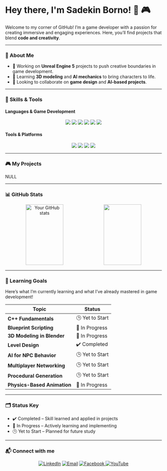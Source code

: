 # Hey there, I'm Sadekin Borno! 👾 🎮

Welcome to my corner of GitHub! I’m a game developer with a passion for creating immersive and engaging experiences. Here, you’ll find projects that blend **code and creativity**.

---

### 🎨 About Me
- 🔭 Working on **Unreal Engine 5** projects to push creative boundaries in game development.
- 🌱 Learning **3D modeling** and **AI mechanics** to bring characters to life.
- 👯 Looking to collaborate on **game design** and **AI-based projects**.

---

### 🔧 Skills & Tools

#### Languages & Game Development
<p align="center">
  <img src="https://img.shields.io/badge/C++-blue?style=for-the-badge&logo=cplusplus&logoColor=white"/>
  <img src="https://img.shields.io/badge/C-00599C?style=for-the-badge&logo=c&logoColor=white"/>
  <img src="https://img.shields.io/badge/C%23-239120?style=for-the-badge&logo=csharp&logoColor=white"/>
  <img src="https://img.shields.io/badge/Java-007396?style=for-the-badge&logo=java&logoColor=white"/>
  <img src="https://img.shields.io/badge/Blueprint-0E1128?style=for-the-badge&logo=blueprint&logoColor=white"/>
  <img src="https://img.shields.io/badge/Pygame-3766AB?style=for-the-badge&logo=python&logoColor=white"/>
</p>


#### Tools & Platforms
<p align="center">
  <img src="https://img.shields.io/badge/Unreal%20Engine-0E1128?style=for-the-badge&logo=unrealengine&logoColor=white"/>
  <img src="https://img.shields.io/badge/VS%20Code-007ACC?style=for-the-badge&logo=visualstudiocode&logoColor=white"/>
  <img src="https://img.shields.io/badge/Blender-E87D0D?style=for-the-badge&logo=blender&logoColor=white"/>
  <img src="https://img.shields.io/badge/GitHub-181717?style=for-the-badge&logo=github&logoColor=white"/>
</p>

---

### 🎮 My Projects

NULL

---

### 📊 GitHub Stats
<p align="center">
  <img src="https://github-readme-stats.vercel.app/api?username=sadekinborno&show_icons=true&theme=chartreuse-dark" alt="Your GitHub stats" width="49%" height="195"/>
  <img src="https://github-readme-streak-stats.herokuapp.com/?user=sadekinborno&theme=chartreuse-dark" width="49%" height="195"/>
</p>



---

### 🎯 Learning Goals

Here’s what I’m currently learning and what I’ve already mastered in game development!               

| Topic                      | Status           |
|----------------------------|------------------|
| **C++ Fundamentals**       | 🕒 Yet to Start  |
| **Blueprint Scripting**    | 🔄 In Progress   |
| **3D Modeling in Blender** | 🔄 In Progress   |
| **Level Design**           | ✔️ Completed     |      
| **AI for NPC Behavior**    | 🕒 Yet to Start  |
| **Multiplayer Networking** | 🕒 Yet to Start  |
| **Procedural Generation**  | 🕒 Yet to Start  |
| **Physics-Based Animation**| 🔄 In Progress   |

  
---

### 🗂 Status Key
- ✔️ Completed – Skill learned and applied in projects
- 🔄 In Progress – Actively learning and implementing
- 🕒 Yet to Start – Planned for future study


---

### 📬 Connect with me
<p align="center">
  <a href="https://www.linkedin.com/in/sadekin-borno-049272266/" target="_blank"><img src="https://img.shields.io/badge/-LinkedIn-0077B5?style=for-the-badge&logo=linkedin&logoColor=white" alt="LinkedIn"/></a>
 <a href="mailto:sadekinborno07@gmail.com"><img src="https://img.shields.io/badge/-Email-D14836?style=for-the-badge&logo=gmail&logoColor=white" alt="Email"/></a>

   <a href="https://www.facebook.com/rockstar.oxygen.tf/" target="_blank">
    <img src="https://img.shields.io/badge/Facebook-1877F2?style=for-the-badge&logo=facebook&logoColor=white" alt="Facebook"/>
  </a>
  <a href="https://www.youtube.com/@matteblackstudios7" target="_blank">
    <img src="https://img.shields.io/badge/YouTube-FF0000?style=for-the-badge&logo=youtube&logoColor=white" alt="YouTube"/>
  </a>
</p>
